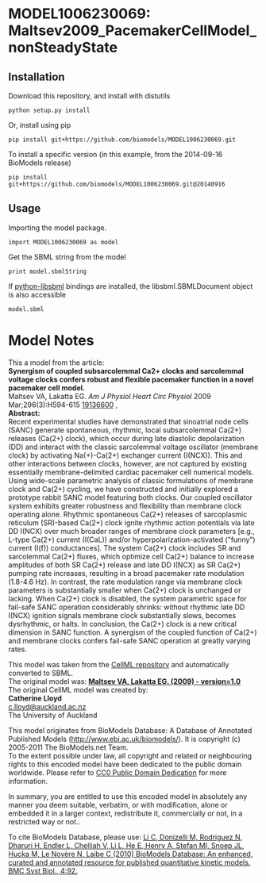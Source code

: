 # MODEL1006230069: Maltsev2009_PacemakerCellModel_nonSteadyState

## Installation

Download this repository, and install with distutils

`python setup.py install`

Or, install using pip

`pip install git+https://github.com/biomodels/MODEL1006230069.git`

To install a specific version (in this example, from the 2014-09-16 BioModels release)

`pip install git+https://github.com/biomodels/MODEL1006230069.git@20140916`

## Usage

Importing the model package.

`import MODEL1006230069 as model`

Get the SBML string from the model

`print model.sbmlString`

If [python-libsbml](https://pypi.python.org/pypi/python-libsbml) bindings are
installed, the libsbml.SBMLDocument object is also accessible

`model.sbml`


# Model Notes


This a model from the article:  
**Synergism of coupled subsarcolemmal Ca2+ clocks and sarcolemmal voltage clocks confers robust and flexible pacemaker function in a novel pacemaker cell model.**   
Maltsev VA, Lakatta EG. _Am J Physiol Heart Circ Physiol_ 2009
Mar;296(3):H594-615 [19136600](http://www.ncbi.nlm.nih.gov/pubmed/19136600) ,  
**Abstract:**   
Recent experimental studies have demonstrated that sinoatrial node cells
(SANC) generate spontaneous, rhythmic, local subsarcolemmal Ca(2+) releases
(Ca(2+) clock), which occur during late diastolic depolarization (DD) and
interact with the classic sarcolemmal voltage oscillator (membrane clock) by
activating Na(+)-Ca(2+) exchanger current (I(NCX)). This and other
interactions between clocks, however, are not captured by existing essentially
membrane-delimited cardiac pacemaker cell numerical models. Using wide-scale
parametric analysis of classic formulations of membrane clock and Ca(2+)
cycling, we have constructed and initially explored a prototype rabbit SANC
model featuring both clocks. Our coupled oscillator system exhibits greater
robustness and flexibility than membrane clock operating alone. Rhythmic
spontaneous Ca(2+) releases of sarcoplasmic reticulum (SR)-based Ca(2+) clock
ignite rhythmic action potentials via late DD I(NCX) over much broader ranges
of membrane clock parameters [e.g., L-type Ca(2+) current (I(CaL)) and/or
hyperpolarization-activated ("funny") current (I(f)) conductances]. The system
Ca(2+) clock includes SR and sarcolemmal Ca(2+) fluxes, which optimize cell
Ca(2+) balance to increase amplitudes of both SR Ca(2+) release and late DD
I(NCX) as SR Ca(2+) pumping rate increases, resulting in a broad pacemaker
rate modulation (1.8-4.6 Hz). In contrast, the rate modulation range via
membrane clock parameters is substantially smaller when Ca(2+) clock is
unchanged or lacking. When Ca(2+) clock is disabled, the system parametric
space for fail-safe SANC operation considerably shrinks: without rhythmic late
DD I(NCX) ignition signals membrane clock substantially slows, becomes
dysrhythmic, or halts. In conclusion, the Ca(2+) clock is a new critical
dimension in SANC function. A synergism of the coupled function of Ca(2+) and
membrane clocks confers fail-safe SANC operation at greatly varying rates.

This model was taken from the [CellML
repository](http://www.cellml.org/models) and automatically converted to SBML.  
The original model was: [ **Maltsev VA, Lakatta EG. (2009) - version=1.0**
](http://models.cellml.org/exposure/af75953c3f3a4c87b80124b39f48dbc6)  
The original CellML model was created by:  
**Catherine Lloyd**   
c.lloyd@auckland.ac.nz  
The University of Auckland  

This model originates from BioModels Database: A Database of Annotated
Published Models (http://www.ebi.ac.uk/biomodels/). It is copyright (c)
2005-2011 The BioModels.net Team.  
To the extent possible under law, all copyright and related or neighbouring
rights to this encoded model have been dedicated to the public domain
worldwide. Please refer to [CC0 Public Domain
Dedication](http://creativecommons.org/publicdomain/zero/1.0/) for more
information.

In summary, you are entitled to use this encoded model in absolutely any
manner you deem suitable, verbatim, or with modification, alone or embedded it
in a larger context, redistribute it, commercially or not, in a restricted way
or not..  
  
To cite BioModels Database, please use: [Li C, Donizelli M, Rodriguez N,
Dharuri H, Endler L, Chelliah V, Li L, He E, Henry A, Stefan MI, Snoep JL,
Hucka M, Le Novère N, Laibe C (2010) BioModels Database: An enhanced, curated
and annotated resource for published quantitative kinetic models. BMC Syst
Biol., 4:92.](http://www.ncbi.nlm.nih.gov/pubmed/20587024)


